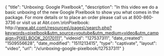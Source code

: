 {
    "title": "Unboxing: Google Pixelbook",
    "description": "In this video we do a basic unboxing of the new Google Pixelbook to show you what comes in the package.  For more details or to place an order please call us at 800-860-3736 or visit us at Abt.com.\n\nPixelbook: http:\/\/www.abt.com\/resources\/pages\/search.php?keywords=pixelbook&utm_source=youtube&utm_medium=video&utm_campaign=PIXELBOOK_20170111",
    "videoid": "127537311",
    "date_created": "1509556628",
    "date_modified": "1511213415",
    "type": "captivate",
    "layout": "video",
    "url": "\/v\/unboxing-google-pixelbook\/127537311"
}